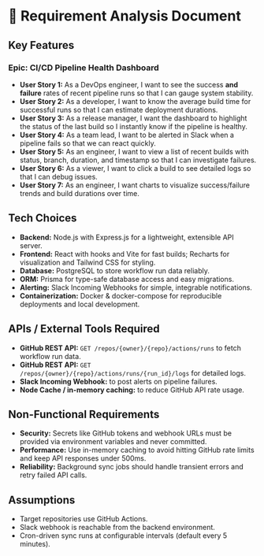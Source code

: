 # 🧠 Requirement Analysis Document

## Key Features

### Epic: CI/CD Pipeline Health Dashboard
- **User Story 1:** As a DevOps engineer, I want to see the success **and failure** rates of recent pipeline runs so that I can gauge system stability.
- **User Story 2:** As a developer, I want to know the average build time for successful runs so that I can estimate deployment durations.
- **User Story 3:** As a release manager, I want the dashboard to highlight the status of the last build so I instantly know if the pipeline is healthy.
- **User Story 4:** As a team lead, I want to be alerted in Slack when a pipeline fails so that we can react quickly.
- **User Story 5:** As an engineer, I want to view a list of recent builds with status, branch, duration, and timestamp so that I can investigate failures.
- **User Story 6:** As a viewer, I want to click a build to see detailed logs so that I can debug issues.
- **User Story 7:** As an engineer, I want charts to visualize success/failure trends and build durations over time.

## Tech Choices
- **Backend:** Node.js with Express.js for a lightweight, extensible API server.
- **Frontend:** React with hooks and Vite for fast builds; Recharts for visualization and Tailwind CSS for styling.
- **Database:** PostgreSQL to store workflow run data reliably.
- **ORM:** Prisma for type-safe database access and easy migrations.
- **Alerting:** Slack Incoming Webhooks for simple, integrable notifications.
- **Containerization:** Docker & docker-compose for reproducible deployments and local development.

## APIs / External Tools Required
- **GitHub REST API:** `GET /repos/{owner}/{repo}/actions/runs` to fetch workflow run data.
- **GitHub REST API:** `GET /repos/{owner}/{repo}/actions/runs/{run_id}/logs` for detailed logs.
- **Slack Incoming Webhook:** to post alerts on pipeline failures.
- **Node Cache / in-memory caching:** to reduce GitHub API rate usage.

## Non-Functional Requirements
- **Security:** Secrets like GitHub tokens and webhook URLs must be provided via environment variables and never committed.
- **Performance:** Use in-memory caching to avoid hitting GitHub rate limits and keep API responses under 500ms.
- **Reliability:** Background sync jobs should handle transient errors and retry failed API calls.

## Assumptions
- Target repositories use GitHub Actions.
- Slack webhook is reachable from the backend environment.
- Cron-driven sync runs at configurable intervals (default every 5 minutes).
